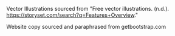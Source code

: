 Vector Illustrations sourced from "Free vector illustrations. (n.d.). https://storyset.com/search?q=Features+Overview."

Website copy sourced and paraphrased from getbootstrap.com 